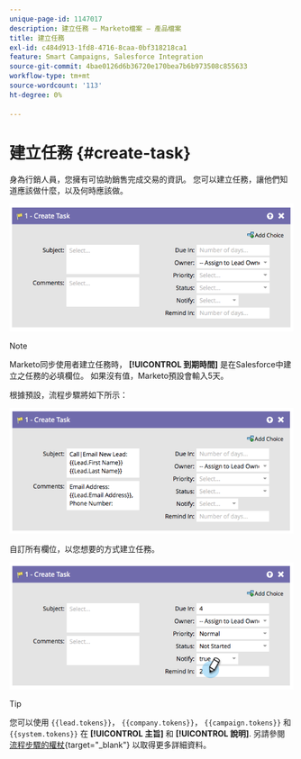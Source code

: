 ```yaml
---
unique-page-id: 1147017
description: 建立任務 — Marketo檔案 — 產品檔案
title: 建立任務
exl-id: c484d913-1fd8-4716-8caa-0bf318218ca1
feature: Smart Campaigns, Salesforce Integration
source-git-commit: 4bae0126d6b36720e170bea7b6b973508c855633
workflow-type: tm+mt
source-wordcount: '113'
ht-degree: 0%

---
```


# 建立任務 {#create-task}

身為行銷人員，您擁有可協助銷售完成交易的資訊。 您可以建立任務，讓他們知道應該做什麼，以及何時應該做。

![](assets/image2014-9-22-14-3a54-3a46.png)

>[!NOTE]
>
>Marketo同步使用者建立任務時， **[!UICONTROL 到期時間]** 是在Salesforce中建立之任務的必填欄位。 如果沒有值，Marketo預設會輸入5天。

根據預設，流程步驟將如下所示：

![](assets/image2014-9-22-14-3a54-3a49.png)

自訂所有欄位，以您想要的方式建立任務。

![](assets/image2014-9-22-14-3a54-3a52.png)

>[!TIP]
>
>您可以使用 `{{lead.tokens}}`， `{{company.tokens}}`， `{{campaign.tokens}}` 和 `{{system.tokens}}` 在 **[!UICONTROL 主旨]** 和 **[!UICONTROL 說明]**. 另請參閱 [流程步驟的權杖](/help/marketo/product-docs/core-marketo-concepts/smart-campaigns/flow-actions/use-tokens-in-flow-steps.md){target="_blank"} 以取得更多詳細資料。

